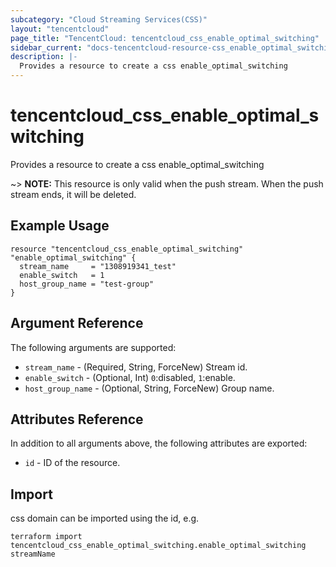 ```yaml
---
subcategory: "Cloud Streaming Services(CSS)"
layout: "tencentcloud"
page_title: "TencentCloud: tencentcloud_css_enable_optimal_switching"
sidebar_current: "docs-tencentcloud-resource-css_enable_optimal_switching"
description: |-
  Provides a resource to create a css enable_optimal_switching
---
```


# tencentcloud_css_enable_optimal_switching

Provides a resource to create a css enable_optimal_switching

~> **NOTE:** This resource is only valid when the push stream. When the push stream ends, it will be deleted.

## Example Usage

```hcl
resource "tencentcloud_css_enable_optimal_switching" "enable_optimal_switching" {
  stream_name     = "1308919341_test"
  enable_switch   = 1
  host_group_name = "test-group"
}
```

## Argument Reference

The following arguments are supported:

* `stream_name` - (Required, String, ForceNew) Stream id.
* `enable_switch` - (Optional, Int) `0`:disabled, `1`:enable.
* `host_group_name` - (Optional, String, ForceNew) Group name.

## Attributes Reference

In addition to all arguments above, the following attributes are exported:

* `id` - ID of the resource.



## Import

css domain can be imported using the id, e.g.

```
terraform import tencentcloud_css_enable_optimal_switching.enable_optimal_switching streamName
```

